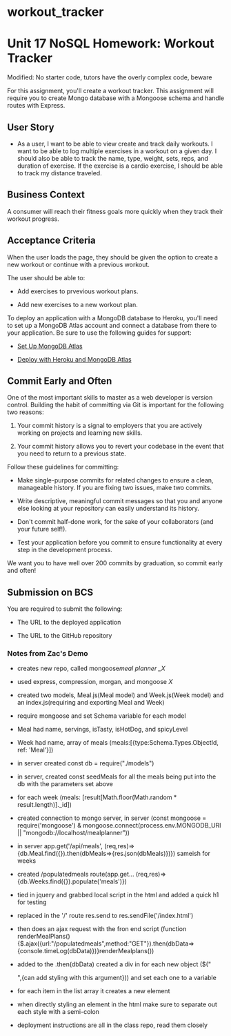 # workout_tracker

# Unit 17 NoSQL Homework: Workout Tracker

Modified: No starter code, tutors have the overly complex code, beware

For this assignment, you'll create a workout tracker. This assignment will require you to create Mongo database with a Mongoose schema and handle routes with Express.

## User Story

- As a user, I want to be able to view create and track daily workouts. I want to be able to log multiple exercises in a workout on a given day. I should also be able to track the name, type, weight, sets, reps, and duration of exercise. If the exercise is a cardio exercise, I should be able to track my distance traveled.

## Business Context

A consumer will reach their fitness goals more quickly when they track their workout progress.

## Acceptance Criteria

When the user loads the page, they should be given the option to create a new workout or continue with a previous workout.

The user should be able to:

- Add exercises to prvevious workout plans.

- Add new exercises to a new workout plan.

To deploy an application with a MongoDB database to Heroku, you'll need to set up a MongoDB Atlas account and connect a database from there to your application. Be sure to use the following guides for support:

- [Set Up MongoDB Atlas](../04-Important/MongoAtlas-Setup.md)

- [Deploy with Heroku and MongoDB Atlas](../04-Important/MongoAtlas-Deploy.md)

## Commit Early and Often

One of the most important skills to master as a web developer is version control. Building the habit of committing via Git is important for the following two reasons:

1. Your commit history is a signal to employers that you are actively working on projects and learning new skills.

2. Your commit history allows you to revert your codebase in the event that you need to return to a previous state.

Follow these guidelines for committing:

- Make single-purpose commits for related changes to ensure a clean, manageable history. If you are fixing two issues, make two commits.

- Write descriptive, meaningful commit messages so that you and anyone else looking at your repository can easily understand its history.

- Don't commit half-done work, for the sake of your collaborators (and your future self!).

- Test your application before you commit to ensure functionality at every step in the development process.

We want you to have well over 200 commits by graduation, so commit early and often!

## Submission on BCS

You are required to submit the following:

- The URL to the deployed application

- The URL to the GitHub repository

### Notes from Zac's Demo

- creates new repo, called mongoose*meal planner \_X*

- used express, compression, morgan, and mongoose _X_

- created two models, Meal.js(Meal model) and Week.js(Week model) and an index.js(requiring and exporting Meal and Week)

- require mongoose and set Schema variable for each model

- Meal had name, servings, isTasty, isHotDog, and spicyLevel

- Week had name, array of meals (meals:[{type:Schema.Types.ObjectId, ref: 'Meal'}])

- in server created const db = require("./models")

- in server, created const seedMeals for all the meals being put into the db with the parameters set above

- for each week (meals: [result[Math.floor(Math.random * result.length)].\_id])

- created connection to mongo server, in server (const mongoose = require('mongoose') & mongoose.connect(process.env.MONGODB_URI || "mongodb://localhost/mealplanner"))

- in server app.get('/api/meals', (req,res)=>{db.Meal.find({}).then(dbMeals=>{res.json(dbMeals)})}) sameish for weeks

- created /populatedmeals route(app.get... (req,res)=>{db.Weeks.find({}).populate('meals')})

- tied in jquery and grabbed local script in the html and added a quick h1 for testing

- replaced in the '/' route res.send to res.sendFile('/index.html')

- then does an ajax request with the fron end script (function renderMealPlans(){$.ajax({url:"/populatedmeals",method:"GET"}).then(dbData=>{console.timeLog(dbData)})}renderMealplans())

- added to the .then(dbData) created a div in for each new object ($("<div>",{can add styling with this argument})) and set each one to a variable

- for each item in the list array it creates a new element

- when directly styling an element in the html make sure to separate out each style with a semi-colon

- deployment instructions are all in the class repo, read them closely
